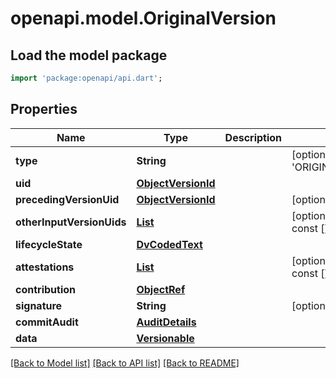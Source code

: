 # openapi.model.OriginalVersion

## Load the model package
```dart
import 'package:openapi/api.dart';
```

## Properties
Name | Type | Description | Notes
------------ | ------------- | ------------- | -------------
**type** | **String** |  | [optional] [default to 'ORIGINAL_VERSION']
**uid** | [**ObjectVersionId**](ObjectVersionId.md) |  | 
**precedingVersionUid** | [**ObjectVersionId**](ObjectVersionId.md) |  | [optional] 
**otherInputVersionUids** | [**List<ObjectVersionId>**](ObjectVersionId.md) |  | [optional] [default to const []]
**lifecycleState** | [**DvCodedText**](DvCodedText.md) |  | 
**attestations** | [**List<Attestation>**](Attestation.md) |  | [optional] [default to const []]
**contribution** | [**ObjectRef**](ObjectRef.md) |  | 
**signature** | **String** |  | [optional] 
**commitAudit** | [**AuditDetails**](AuditDetails.md) |  | 
**data** | [**Versionable**](Versionable.md) |  | 

[[Back to Model list]](../README.md#documentation-for-models) [[Back to API list]](../README.md#documentation-for-api-endpoints) [[Back to README]](../README.md)


